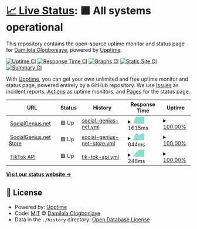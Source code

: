 # [📈 Live Status](https://status.socialgenius.net): <!--live status--> **🟩 All systems operational**

This repository contains the open-source uptime monitor and status page for [Damilola Ologbonjaye](https://www.socialgenius.net), powered by [Upptime](https://github.com/upptime/upptime).

[![Uptime CI](https://github.com/idammi/status/workflows/Uptime%20CI/badge.svg)](https://github.com/idammi/status/actions?query=workflow%3A%22Uptime+CI%22)
[![Response Time CI](https://github.com/idammi/status/workflows/Response%20Time%20CI/badge.svg)](https://github.com/idammi/status/actions?query=workflow%3A%22Response+Time+CI%22)
[![Graphs CI](https://github.com/idammi/status/workflows/Graphs%20CI/badge.svg)](https://github.com/idammi/status/actions?query=workflow%3A%22Graphs+CI%22)
[![Static Site CI](https://github.com/idammi/status/workflows/Static%20Site%20CI/badge.svg)](https://github.com/idammi/status/actions?query=workflow%3A%22Static+Site+CI%22)
[![Summary CI](https://github.com/idammi/status/workflows/Summary%20CI/badge.svg)](https://github.com/idammi/status/actions?query=workflow%3A%22Summary+CI%22)

With [Upptime](https://upptime.js.org), you can get your own unlimited and free uptime monitor and status page, powered entirely by a GitHub repository. We use [Issues](https://github.com/idammi/status/issues) as incident reports, [Actions](https://github.com/idammi/status/actions) as uptime monitors, and [Pages](https://status.socialgenius.net) for the status page.

<!--start: status pages-->
<!-- This summary is generated by Upptime (https://github.com/upptime/upptime) -->
<!-- Do not edit this manually, your changes will be overwritten -->
<!-- prettier-ignore -->
| URL | Status | History | Response Time | Uptime |
| --- | ------ | ------- | ------------- | ------ |
| <img alt="" src="https://app.socialgenius.net/favicon.ico" height="13"> [SocialGenius.net](https://app.socialgenius.net) | 🟩 Up | [social-genius-net.yml](https://github.com/idammi/status/commits/HEAD/history/social-genius-net.yml) | <details><summary><img alt="Response time graph" src="./graphs/social-genius-net/response-time-week.png" height="20"> 1615ms</summary><br><a href="https://status.socialgenius.net/history/social-genius-net"><img alt="Response time 1615" src="https://img.shields.io/endpoint?url=https%3A%2F%2Fraw.githubusercontent.com%2Fidammi%2Fstatus%2FHEAD%2Fapi%2Fsocial-genius-net%2Fresponse-time.json"></a><br><a href="https://status.socialgenius.net/history/social-genius-net"><img alt="24-hour response time 1615" src="https://img.shields.io/endpoint?url=https%3A%2F%2Fraw.githubusercontent.com%2Fidammi%2Fstatus%2FHEAD%2Fapi%2Fsocial-genius-net%2Fresponse-time-day.json"></a><br><a href="https://status.socialgenius.net/history/social-genius-net"><img alt="7-day response time 1615" src="https://img.shields.io/endpoint?url=https%3A%2F%2Fraw.githubusercontent.com%2Fidammi%2Fstatus%2FHEAD%2Fapi%2Fsocial-genius-net%2Fresponse-time-week.json"></a><br><a href="https://status.socialgenius.net/history/social-genius-net"><img alt="30-day response time 1615" src="https://img.shields.io/endpoint?url=https%3A%2F%2Fraw.githubusercontent.com%2Fidammi%2Fstatus%2FHEAD%2Fapi%2Fsocial-genius-net%2Fresponse-time-month.json"></a><br><a href="https://status.socialgenius.net/history/social-genius-net"><img alt="1-year response time 1615" src="https://img.shields.io/endpoint?url=https%3A%2F%2Fraw.githubusercontent.com%2Fidammi%2Fstatus%2FHEAD%2Fapi%2Fsocial-genius-net%2Fresponse-time-year.json"></a></details> | <details><summary><a href="https://status.socialgenius.net/history/social-genius-net">100.00%</a></summary><a href="https://status.socialgenius.net/history/social-genius-net"><img alt="All-time uptime 100.00%" src="https://img.shields.io/endpoint?url=https%3A%2F%2Fraw.githubusercontent.com%2Fidammi%2Fstatus%2FHEAD%2Fapi%2Fsocial-genius-net%2Fuptime.json"></a><br><a href="https://status.socialgenius.net/history/social-genius-net"><img alt="24-hour uptime 100.00%" src="https://img.shields.io/endpoint?url=https%3A%2F%2Fraw.githubusercontent.com%2Fidammi%2Fstatus%2FHEAD%2Fapi%2Fsocial-genius-net%2Fuptime-day.json"></a><br><a href="https://status.socialgenius.net/history/social-genius-net"><img alt="7-day uptime 100.00%" src="https://img.shields.io/endpoint?url=https%3A%2F%2Fraw.githubusercontent.com%2Fidammi%2Fstatus%2FHEAD%2Fapi%2Fsocial-genius-net%2Fuptime-week.json"></a><br><a href="https://status.socialgenius.net/history/social-genius-net"><img alt="30-day uptime 100.00%" src="https://img.shields.io/endpoint?url=https%3A%2F%2Fraw.githubusercontent.com%2Fidammi%2Fstatus%2FHEAD%2Fapi%2Fsocial-genius-net%2Fuptime-month.json"></a><br><a href="https://status.socialgenius.net/history/social-genius-net"><img alt="1-year uptime 100.00%" src="https://img.shields.io/endpoint?url=https%3A%2F%2Fraw.githubusercontent.com%2Fidammi%2Fstatus%2FHEAD%2Fapi%2Fsocial-genius-net%2Fuptime-year.json"></a></details>
| <img alt="" src="https://store.socialgenius.net/wp-content/uploads/2021/02/cropped-favicon-192x192.png" height="13"> [SocialGenius.net Store](https://store.socialgenius.net) | 🟩 Up | [social-genius-net-store.yml](https://github.com/idammi/status/commits/HEAD/history/social-genius-net-store.yml) | <details><summary><img alt="Response time graph" src="./graphs/social-genius-net-store/response-time-week.png" height="20"> 644ms</summary><br><a href="https://status.socialgenius.net/history/social-genius-net-store"><img alt="Response time 644" src="https://img.shields.io/endpoint?url=https%3A%2F%2Fraw.githubusercontent.com%2Fidammi%2Fstatus%2FHEAD%2Fapi%2Fsocial-genius-net-store%2Fresponse-time.json"></a><br><a href="https://status.socialgenius.net/history/social-genius-net-store"><img alt="24-hour response time 644" src="https://img.shields.io/endpoint?url=https%3A%2F%2Fraw.githubusercontent.com%2Fidammi%2Fstatus%2FHEAD%2Fapi%2Fsocial-genius-net-store%2Fresponse-time-day.json"></a><br><a href="https://status.socialgenius.net/history/social-genius-net-store"><img alt="7-day response time 644" src="https://img.shields.io/endpoint?url=https%3A%2F%2Fraw.githubusercontent.com%2Fidammi%2Fstatus%2FHEAD%2Fapi%2Fsocial-genius-net-store%2Fresponse-time-week.json"></a><br><a href="https://status.socialgenius.net/history/social-genius-net-store"><img alt="30-day response time 644" src="https://img.shields.io/endpoint?url=https%3A%2F%2Fraw.githubusercontent.com%2Fidammi%2Fstatus%2FHEAD%2Fapi%2Fsocial-genius-net-store%2Fresponse-time-month.json"></a><br><a href="https://status.socialgenius.net/history/social-genius-net-store"><img alt="1-year response time 644" src="https://img.shields.io/endpoint?url=https%3A%2F%2Fraw.githubusercontent.com%2Fidammi%2Fstatus%2FHEAD%2Fapi%2Fsocial-genius-net-store%2Fresponse-time-year.json"></a></details> | <details><summary><a href="https://status.socialgenius.net/history/social-genius-net-store">100.00%</a></summary><a href="https://status.socialgenius.net/history/social-genius-net-store"><img alt="All-time uptime 100.00%" src="https://img.shields.io/endpoint?url=https%3A%2F%2Fraw.githubusercontent.com%2Fidammi%2Fstatus%2FHEAD%2Fapi%2Fsocial-genius-net-store%2Fuptime.json"></a><br><a href="https://status.socialgenius.net/history/social-genius-net-store"><img alt="24-hour uptime 100.00%" src="https://img.shields.io/endpoint?url=https%3A%2F%2Fraw.githubusercontent.com%2Fidammi%2Fstatus%2FHEAD%2Fapi%2Fsocial-genius-net-store%2Fuptime-day.json"></a><br><a href="https://status.socialgenius.net/history/social-genius-net-store"><img alt="7-day uptime 100.00%" src="https://img.shields.io/endpoint?url=https%3A%2F%2Fraw.githubusercontent.com%2Fidammi%2Fstatus%2FHEAD%2Fapi%2Fsocial-genius-net-store%2Fuptime-week.json"></a><br><a href="https://status.socialgenius.net/history/social-genius-net-store"><img alt="30-day uptime 100.00%" src="https://img.shields.io/endpoint?url=https%3A%2F%2Fraw.githubusercontent.com%2Fidammi%2Fstatus%2FHEAD%2Fapi%2Fsocial-genius-net-store%2Fuptime-month.json"></a><br><a href="https://status.socialgenius.net/history/social-genius-net-store"><img alt="1-year uptime 100.00%" src="https://img.shields.io/endpoint?url=https%3A%2F%2Fraw.githubusercontent.com%2Fidammi%2Fstatus%2FHEAD%2Fapi%2Fsocial-genius-net-store%2Fuptime-year.json"></a></details>
| <img alt="" src="https://app.socialgenius.net/favicon.ico?version=dark" height="13"> [TikTok API](https://api.socialgenius.net/v1/service/status) | 🟩 Up | [tik-tok-api.yml](https://github.com/idammi/status/commits/HEAD/history/tik-tok-api.yml) | <details><summary><img alt="Response time graph" src="./graphs/tik-tok-api/response-time-week.png" height="20"> 248ms</summary><br><a href="https://status.socialgenius.net/history/tik-tok-api"><img alt="Response time 248" src="https://img.shields.io/endpoint?url=https%3A%2F%2Fraw.githubusercontent.com%2Fidammi%2Fstatus%2FHEAD%2Fapi%2Ftik-tok-api%2Fresponse-time.json"></a><br><a href="https://status.socialgenius.net/history/tik-tok-api"><img alt="24-hour response time 248" src="https://img.shields.io/endpoint?url=https%3A%2F%2Fraw.githubusercontent.com%2Fidammi%2Fstatus%2FHEAD%2Fapi%2Ftik-tok-api%2Fresponse-time-day.json"></a><br><a href="https://status.socialgenius.net/history/tik-tok-api"><img alt="7-day response time 248" src="https://img.shields.io/endpoint?url=https%3A%2F%2Fraw.githubusercontent.com%2Fidammi%2Fstatus%2FHEAD%2Fapi%2Ftik-tok-api%2Fresponse-time-week.json"></a><br><a href="https://status.socialgenius.net/history/tik-tok-api"><img alt="30-day response time 248" src="https://img.shields.io/endpoint?url=https%3A%2F%2Fraw.githubusercontent.com%2Fidammi%2Fstatus%2FHEAD%2Fapi%2Ftik-tok-api%2Fresponse-time-month.json"></a><br><a href="https://status.socialgenius.net/history/tik-tok-api"><img alt="1-year response time 248" src="https://img.shields.io/endpoint?url=https%3A%2F%2Fraw.githubusercontent.com%2Fidammi%2Fstatus%2FHEAD%2Fapi%2Ftik-tok-api%2Fresponse-time-year.json"></a></details> | <details><summary><a href="https://status.socialgenius.net/history/tik-tok-api">100.00%</a></summary><a href="https://status.socialgenius.net/history/tik-tok-api"><img alt="All-time uptime 100.00%" src="https://img.shields.io/endpoint?url=https%3A%2F%2Fraw.githubusercontent.com%2Fidammi%2Fstatus%2FHEAD%2Fapi%2Ftik-tok-api%2Fuptime.json"></a><br><a href="https://status.socialgenius.net/history/tik-tok-api"><img alt="24-hour uptime 100.00%" src="https://img.shields.io/endpoint?url=https%3A%2F%2Fraw.githubusercontent.com%2Fidammi%2Fstatus%2FHEAD%2Fapi%2Ftik-tok-api%2Fuptime-day.json"></a><br><a href="https://status.socialgenius.net/history/tik-tok-api"><img alt="7-day uptime 100.00%" src="https://img.shields.io/endpoint?url=https%3A%2F%2Fraw.githubusercontent.com%2Fidammi%2Fstatus%2FHEAD%2Fapi%2Ftik-tok-api%2Fuptime-week.json"></a><br><a href="https://status.socialgenius.net/history/tik-tok-api"><img alt="30-day uptime 100.00%" src="https://img.shields.io/endpoint?url=https%3A%2F%2Fraw.githubusercontent.com%2Fidammi%2Fstatus%2FHEAD%2Fapi%2Ftik-tok-api%2Fuptime-month.json"></a><br><a href="https://status.socialgenius.net/history/tik-tok-api"><img alt="1-year uptime 100.00%" src="https://img.shields.io/endpoint?url=https%3A%2F%2Fraw.githubusercontent.com%2Fidammi%2Fstatus%2FHEAD%2Fapi%2Ftik-tok-api%2Fuptime-year.json"></a></details>

<!--end: status pages-->

[**Visit our status website →**](https://status.socialgenius.net)

## 📄 License

- Powered by: [Upptime](https://github.com/upptime/upptime)
- Code: [MIT](./LICENSE) © [Damilola Ologbonjaye](https://www.socialgenius.net)
- Data in the `./history` directory: [Open Database License](https://opendatacommons.org/licenses/odbl/1-0/)
